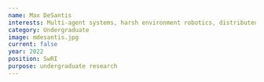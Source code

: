 ```yaml
---
name: Max DeSantis
interests: Multi-agent systems, harsh environment robotics, distributed control.
category: Undergraduate
image: mdesantis.jpg
current: false
year: 2022
position: SwRI
purpose: undergraduate research
---
```

